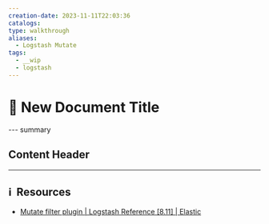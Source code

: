 ```yaml
---
creation-date: 2023-11-11T22:03:36
catalogs: 
type: walkthrough
aliases:
  - Logstash Mutate
tags:
  - __wip
  - logstash
---
```


# 📓 New Document Title

--- summary 

## Content Header





---
## ℹ️  Resources
- [Mutate filter plugin | Logstash Reference [8.11] | Elastic](https://www.elastic.co/guide/en/logstash/current/plugins-filters-mutate.html)